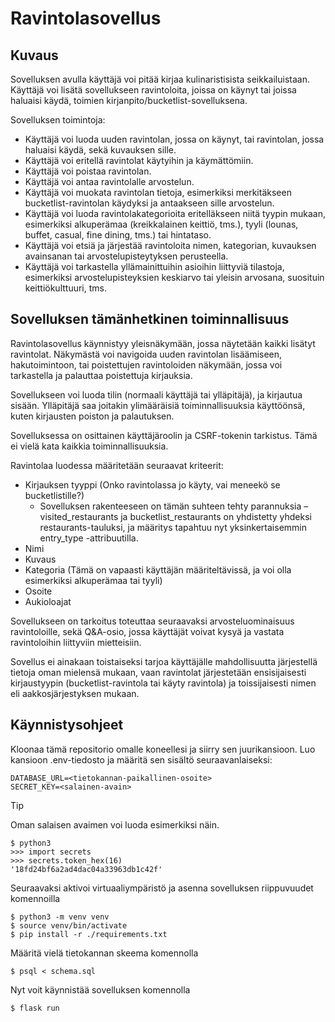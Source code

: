 # Ravintolasovellus

## Kuvaus

Sovelluksen avulla käyttäjä voi pitää kirjaa kulinaristisista seikkailuistaan. Käyttäjä voi lisätä sovellukseen ravintoloita, joissa on käynyt tai joissa haluaisi käydä, toimien kirjanpito/bucketlist-sovelluksena.

Sovelluksen toimintoja:
- Käyttäjä voi luoda uuden ravintolan, jossa on käynyt, tai ravintolan, jossa haluaisi käydä, sekä kuvauksen sille.
- Käyttäjä voi eritellä ravintolat käytyihin ja käymättömiin.
- Käyttäjä voi poistaa ravintolan.
- Käyttäjä voi antaa ravintolalle arvostelun.
- Käyttäjä voi muokata ravintolan tietoja, esimerkiksi merkitäkseen bucketlist-ravintolan käydyksi ja antaakseen sille arvostelun.
- Käyttäjä voi luoda ravintolakategorioita eritelläkseen niitä tyypin mukaan, esimerkiksi alkuperämaa (kreikkalainen keittiö, tms.), tyyli (lounas, buffet, casual, fine dining, tms.) tai hintataso.
- Käyttäjä voi etsiä ja järjestää ravintoloita nimen, kategorian, kuvauksen avainsanan tai arvostelupisteytyksen perusteella.
- Käyttäjä voi tarkastella yllämainittuihin asioihin liittyviä tilastoja, esimerkiksi arvostelupisteyksien keskiarvo tai yleisin arvosana, suosituin keittiökulttuuri, tms.

## Sovelluksen tämänhetkinen toiminnallisuus

Ravintolasovellus käynnistyy yleisnäkymään, jossa näytetään kaikki lisätyt ravintolat. Näkymästä voi navigoida uuden ravintolan lisäämiseen, hakutoimintoon, tai poistettujen ravintoloiden näkymään, jossa voi tarkastella ja palauttaa poistettuja kirjauksia. 

Sovellukseen voi luoda tilin (normaali käyttäjä tai ylläpitäjä), ja kirjautua sisään. Ylläpitäjä saa joitakin ylimääräisiä toiminnallisuuksia käyttöönsä, kuten kirjausten poiston ja palautuksen. 

Sovelluksessa on osittainen käyttäjäroolin ja CSRF-tokenin tarkistus. Tämä ei vielä kata kaikkia toiminnallisuuksia.

Ravintolaa luodessa määritetään seuraavat kriteerit: 
- Kirjauksen tyyppi (Onko ravintolassa jo käyty, vai meneekö se bucketlistille?)
  - Sovelluksen rakenteeseen on tämän suhteen tehty parannuksia – visited_restaurants ja bucketlist_restaurants on yhdistetty yhdeksi restaurants-tauluksi, ja määritys tapahtuu nyt yksinkertaisemmin entry_type -attribuutilla. 
- Nimi
- Kuvaus
- Kategoria (Tämä on vapaasti käyttäjän määriteltävissä, ja voi olla esimerkiksi alkuperämaa tai tyyli)
- Osoite
- Aukioloajat

Sovellukseen on tarkoitus toteuttaa seuraavaksi arvosteluominaisuus ravintoloille, sekä Q&A-osio, jossa käyttäjät voivat kysyä ja vastata ravintoloihin liittyviin mietteisiin. 

Sovellus ei ainakaan toistaiseksi tarjoa käyttäjälle mahdollisuutta järjestellä tietoja oman mielensä mukaan, vaan ravintolat järjestetään ensisijaisesti kirjaustyypin (bucketlist-ravintola tai käyty ravintola) ja toissijaisesti nimen eli aakkosjärjestyksen mukaan.

## Käynnistysohjeet

Kloonaa tämä repositorio omalle koneellesi ja siirry sen juurikansioon. Luo kansioon .env-tiedosto ja määritä sen sisältö seuraavanlaiseksi:
```
DATABASE_URL=<tietokannan-paikallinen-osoite>
SECRET_KEY=<salainen-avain>
```
> [!TIP]
> Oman salaisen avaimen voi luoda esimerkiksi näin.
```
$ python3
>>> import secrets
>>> secrets.token_hex(16)
'18fd24bf6a2ad4dac04a33963db1c42f'
```

Seuraavaksi aktivoi virtuaaliympäristö ja asenna sovelluksen riippuvuudet komennoilla
```
$ python3 -m venv venv
$ source venv/bin/activate
$ pip install -r ./requirements.txt
```
Määritä vielä tietokannan skeema komennolla
```
$ psql < schema.sql
```
Nyt voit käynnistää sovelluksen komennolla
```
$ flask run
```
